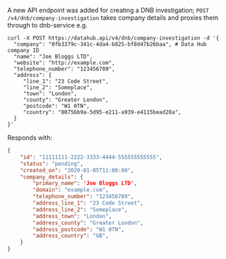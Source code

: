 A new API endpoint was added for creating a DNB investigation; 
`POST /v4/dnb/company-investigation` takes company details and proxies 
them through to dnb-service e.g.

```shell
curl -X POST https://datahub.api/v4/dnb/company-investigation -d '{
  "company": "0fb3379c-341c-4da4-b825-bf8d47b26baa", # Data Hub company ID
  "name": "Joe Bloggs LTD",
  "website": "http://example.com", 
  "telephone_number": "123456789",
  "address": { 
     "line_1": "23 Code Street",
     "line_2": "Someplace",
     "town": "London",
     "county": "Greater London",
     "postcode": "W1 0TN",
     "country": "80756b9a-5d95-e211-a939-e4115bead28a",
  }
}'
```

Responds with:

```json
{
    "id": "11111111-2222-3333-4444-555555555555",
    "status": "pending",
    "created_on": "2020-01-05T11:00:00",
    "company_details": {
        "primary_name": 'Joe Bloggs LTD',
        "domain": "example.com", 
        "telephone_number": "123456789",
        "address_line_1": "23 Code Street",
        "address_line_2": "Someplace",
        "address_town": "London",
        "address_county": "Greater London",
        "address_postcode": "W1 0TN",
        "address_country": "GB",
    }
}
```
